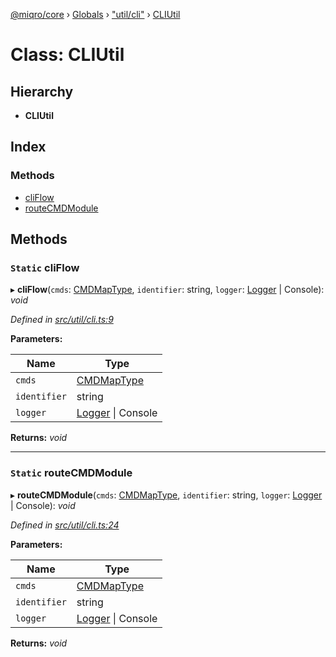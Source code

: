 [@miqro/core](../README.md) › [Globals](../globals.md) › ["util/cli"](../modules/_util_cli_.md) › [CLIUtil](_util_cli_.cliutil.md)

# Class: CLIUtil

## Hierarchy

* **CLIUtil**

## Index

### Methods

* [cliFlow](_util_cli_.cliutil.md#static-cliflow)
* [routeCMDModule](_util_cli_.cliutil.md#static-routecmdmodule)

## Methods

### `Static` cliFlow

▸ **cliFlow**(`cmds`: [CMDMapType](../modules/_util_cli_.md#cmdmaptype), `identifier`: string, `logger`: [Logger](../interfaces/_util_logger_.logger.md) | Console): *void*

*Defined in [src/util/cli.ts:9](https://github.com/claukers/miqro-core/blob/c210610/src/util/cli.ts#L9)*

**Parameters:**

Name | Type |
------ | ------ |
`cmds` | [CMDMapType](../modules/_util_cli_.md#cmdmaptype) |
`identifier` | string |
`logger` | [Logger](../interfaces/_util_logger_.logger.md) &#124; Console |

**Returns:** *void*

___

### `Static` routeCMDModule

▸ **routeCMDModule**(`cmds`: [CMDMapType](../modules/_util_cli_.md#cmdmaptype), `identifier`: string, `logger`: [Logger](../interfaces/_util_logger_.logger.md) | Console): *void*

*Defined in [src/util/cli.ts:24](https://github.com/claukers/miqro-core/blob/c210610/src/util/cli.ts#L24)*

**Parameters:**

Name | Type |
------ | ------ |
`cmds` | [CMDMapType](../modules/_util_cli_.md#cmdmaptype) |
`identifier` | string |
`logger` | [Logger](../interfaces/_util_logger_.logger.md) &#124; Console |

**Returns:** *void*
